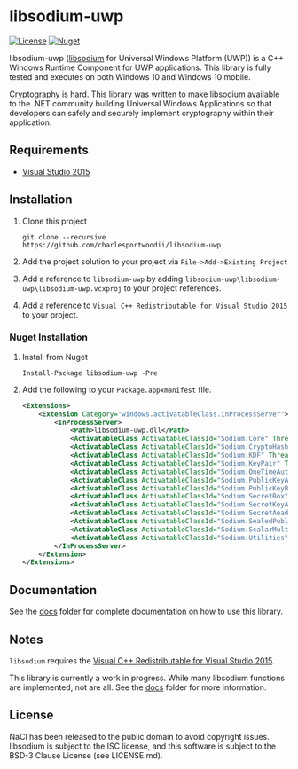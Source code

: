 # libsodium-uwp

[![License](https://img.shields.io/github/license/charlesportwoodii/libsodium-uwp.svg?style=flat-square)](https://github.com/charlesportwoodii/libsodium-uwp/blob/master/LICENSE.md)
[![Nuget](https://img.shields.io/nuget/vpre/libsodium-uwp.svg?style=flat-square)](https://www.nuget.org/packages/libsodium-uwp/)

libsodium-uwp ([libsodium](https://github.com/jedisct1/libsodium) for Universal Windows Platform (UWP)) is a C++ Windows Runtime Component for UWP applications. This library is fully tested and executes on both Windows 10 and Windows 10 mobile.

Cryptography is hard. This library was written to make libsodium available to the .NET community building Universal Windows Applications so that developers can safely and securely implement cryptography within their application.

## Requirements

- [Visual Studio 2015](https://www.visualstudio.com/vs/)

## Installation

1. Clone this project

    ```
    git clone --recursive https://github.com/charlesportwoodii/libsodium-uwp
    ```
2. Add the project solution to your project via `File->Add->Existing Project`
3. Add a reference to `libsodium-uwp` by adding `libsodium-uwp\libsodium-uwp\libsodium-uwp.vcxproj` to your project references.
4. Add a reference to `Visual C++ Redistributable for Visual Studio 2015` to your project.


### Nuget Installation

1. Install from Nuget

    ```
    Install-Package libsodium-uwp -Pre
    ```

2. Add the following to your `Package.appxmanifest` file.

    ```xml
    <Extensions>
        <Extension Category="windows.activatableClass.inProcessServer">
            <InProcessServer>
                <Path>libsodium-uwp.dll</Path>
                <ActivatableClass ActivatableClassId="Sodium.Core" ThreadingModel="both" />
                <ActivatableClass ActivatableClassId="Sodium.CryptoHash" ThreadingModel="both" />
                <ActivatableClass ActivatableClassId="Sodium.KDF" ThreadingModel="both" />
                <ActivatableClass ActivatableClassId="Sodium.KeyPair" ThreadingModel="both" />
                <ActivatableClass ActivatableClassId="Sodium.OneTimeAuth" ThreadingModel="both" />
                <ActivatableClass ActivatableClassId="Sodium.PublicKeyAuth" ThreadingModel="both" />
                <ActivatableClass ActivatableClassId="Sodium.PublicKeyBox" ThreadingModel="both" />
                <ActivatableClass ActivatableClassId="Sodium.SecretBox" ThreadingModel="both" />
                <ActivatableClass ActivatableClassId="Sodium.SecretKeyAuth" ThreadingModel="both" />
                <ActivatableClass ActivatableClassId="Sodium.SecretAead" ThreadingModel="both" />
                <ActivatableClass ActivatableClassId="Sodium.SealedPublicKeyBox" ThreadingModel="both" />
                <ActivatableClass ActivatableClassId="Sodium.ScalarMult" ThreadingModel="both" />
                <ActivatableClass ActivatableClassId="Sodium.Utilities" ThreadingModel="both" />
            </InProcessServer>
        </Extension>
    </Extensions>
    ```
## Documentation
See the [docs](docs/) folder for complete documentation on how to use this library.

## Notes

`libsodium` requires the [Visual C++ Redistributable for Visual Studio 2015](https://www.microsoft.com/en-us/download/details.aspx?id=48145).

This library is currently a work in progress. While many libsodium functions are implemented, not are all. See the [docs](docs/) folder for more information.

## License

NaCl has been released to the public domain to avoid copyright issues. libsodium is subject to the ISC license, and this software is subject to the BSD-3 Clause License (see LICENSE.md).
